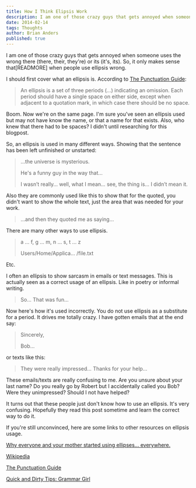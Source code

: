 ```yaml
---
title: How I Think Elipsis Work
description: I am one of those crazy guys that gets annoyed when someone uses the wrong there (there, their, they're) or its (it's, its). So, it only makes sense that when people use ellipsis wrong.
date: 2014-02-14
tags: Thoughts
author: Brian Anders
published: true
---
```


I am one of those crazy guys that gets annoyed when someone uses the wrong there (there, their, they're) or its (it's, its). So, it only makes sense that[READMORE] when people use ellipsis wrong.

I should first cover what an ellipsis is. According to [The Punctuation Guide](http://www.thepunctuationguide.com/ellipses.html):

> An ellipsis is a set of three periods (&hellip;) indicating an omission. Each period should have a single space on either side, except when adjacent to a quotation mark, in which case there should be no space.

Boom. Now we're on the same page. I'm sure you've seen an ellipsis used but may not have know the name, or that a name for that exists. Also, who knew that there had to be spaces? I didn't until researching for this blogpost.

So, an ellipsis is used in many different ways. Showing that the sentence has been left unfinished or unstarted:

>&hellip;the universe is mysterious.
>
> He's a funny guy in the way that&hellip;
>
> I wasn’t really&hellip; well, what I mean&hellip; see, the thing is&hellip; I didn’t mean it.

Also they are commonly used like this to show that for the quoted, you didn't want to show the whole text, just the area that was needed for your work.

>&hellip;and then they quoted me as saying&hellip;

There are many other ways to use ellipsis.

> a &hellip; f, g &hellip; m, n &hellip; s, t &hellip; z
>
> Users/Home/Applica&hellip; /file.txt

Etc.

I often an ellipsis to show sarcasm in emails or text messages. This is actually seen as a correct usage of an ellipsis. Like in poetry or informal writing.

> So&hellip; That was fun&hellip;

Now here's how it's used incorrectly. You do not use ellipsis as a substitute for a period. It drives me totally crazy. I have gotten emails that at the end say:

> Sincerely,
>
> Bob&hellip;

or texts like this:

> They were really impressed&hellip; Thanks for your help&hellip;

These emails/texts are really confusing to me. Are you unsure about your last name? Do you really go by Robert but I accidentally called you Bob? Were they unimpressed? Should I not have helped?

It turns out that these people just don't know how to use an ellipsis. It's very confusing. Hopefully they read this post sometime and learn the correct way to do it.

If you're still unconvinced, here are some links to other resources on ellipsis usage.

[Why everyone and your mother started using ellipses&hellip; everywhere.](http://www.slate.com/articles/life/the_good_word/2013/07/ellipses_why_so_common_what_are_they_really_for.html)

[Wikipedia](http://en.wikipedia.org/wiki/Ellipsis)

[The Punctuation Guide](http://www.thepunctuationguide.com/ellipses.html)

[Quick and Dirty Tips: Grammar Girl](http://www.quickanddirtytips.com/education/grammar/ellipses)
